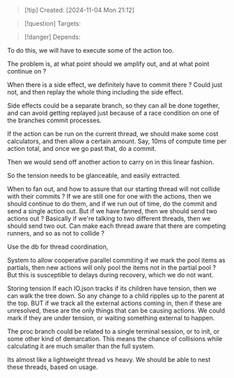 
>[!tip] Created: [2024-11-04 Mon 21:12]

>[!question] Targets: 

>[!danger] Depends: 

To do this, we will have to execute some of the action too.

The problem is, at what point should we amplify out, and at what point continue on ?

When there is a side effect, we definitely have to commit there ?
Could just not, and then replay the whole thing including the side effect.

Side effects could be a separate branch, so they can all be done together, and can avoid getting replayed just because of a race condition on one of the branches commit processes.

If the action can be run on the current thread, we should make some cost calculators, and then allow a certain amount.  Say, 10ms of compute time per action total, and once we go past that, do a commit.

Then we would send off another action to carry on in this linear fashion.

So the tension needs to be glanceable, and easily extracted.

When to fan out, and how to assure that our starting thread will not collide with their commits ?
If we are still one for one with the actions, then we should continue to do them, and if we run out of time, do the commit and send a single action out.
But if we have fanned, then we should send two actions out ?
Basically if we're talking to two different threads, then we should send two out.
Can make each thread aware that there are competing runners, and so as not to collide ?

Use the db for thread coordination,

System to allow cooperative parallel commiting if we mark the pool items as partials, then new actions will only pool the items not in the partial pool ?
But this is susceptible to delays during recovery, which we do not want.

Storing tension
If each IO.json tracks if its children have tension, then we can walk the tree down.
So any change to a child ripples up to the parent at the top.
BUT if we track all the external actions coming in, then if these are unresolved, these are the only things that can be causing actions.
We could mark if they are under tension, or waiting something external to happen.

The proc branch could be related to a single terminal session, or to init, or some other kind of demarcation.  This means the chance of collisions while calculating it are much smaller than the full system.

Its almost like a lightweight thread vs heavy.
We should be able to nest these threads, based on usage.

